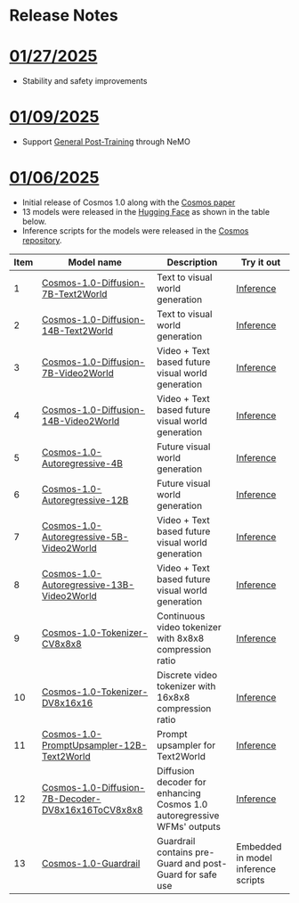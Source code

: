 # Release Notes

# [01/27/2025](https://github.com/NVIDIA/Cosmos/commit/c82c9dc6f9a2f046033d0a26ec525bc389b641ef)
- Stability and safety improvements

# [01/09/2025](https://github.com/NVIDIA/Cosmos/commit/a6e2fdd49053ae75836cedc2a99c7c84bc1c8c1b)
- Support [General Post-Training](../cosmos1/models/POST_TRAINING.md) through NeMO

# [01/06/2025](https://github.com/NVIDIA/Cosmos/commit/00d50f897a111069d43386e626aecb2167259bca)

- Initial release of Cosmos 1.0 along with the [Cosmos paper](https://research.nvidia.com/publication/2025-01_cosmos-world-foundation-model-platform-physical-ai)
- 13 models were released in the [Hugging Face](https://huggingface.co/collections/nvidia/cosmos-6751e884dc10e013a0a0d8e6) as shown in the table below.
- Inference scripts for the models were released in the [Cosmos repository](https://github.com/NVIDIA/Cosmos).

| Item | Model name | Description | Try it out |
|--|------------|----------|----------|
|1| [Cosmos-1.0-Diffusion-7B-Text2World](https://huggingface.co/nvidia/Cosmos-1.0-Diffusion-7B-Text2World) | Text to visual world generation  | [Inference](cosmos1/models/diffusion/README.md)   |
|2| [Cosmos-1.0-Diffusion-14B-Text2World](https://huggingface.co/nvidia/Cosmos-1.0-Diffusion-14B-Text2World) | Text to visual world generation  | [Inference](cosmos1/models/diffusion/README.md)   |
|3| [Cosmos-1.0-Diffusion-7B-Video2World](https://huggingface.co/nvidia/Cosmos-1.0-Diffusion-7B-Video2World) | Video + Text based future visual world generation  | [Inference](cosmos1/models/diffusion/README.md)   |
|4| [Cosmos-1.0-Diffusion-14B-Video2World](https://huggingface.co/nvidia/Cosmos-1.0-Diffusion-14B-Video2World) | Video + Text based future visual world generation  | [Inference](cosmos1/models/diffusion/README.md)   |
|5| [Cosmos-1.0-Autoregressive-4B](https://huggingface.co/nvidia/Cosmos-1.0-Autoregressive-4B) | Future visual world generation  | [Inference](cosmos1/models/autoregressive/README.md)   |
|6| [Cosmos-1.0-Autoregressive-12B](https://huggingface.co/nvidia/Cosmos-1.0-Autoregressive-12B) | Future visual world generation  | [Inference](cosmos1/models/autoregressive/README.md)   |
|7| [Cosmos-1.0-Autoregressive-5B-Video2World](https://huggingface.co/nvidia/Cosmos-1.0-Autoregressive-5B-Video2World) | Video + Text based future visual world generation | [Inference](cosmos1/models/autoregressive/README.md)   |
|8| [Cosmos-1.0-Autoregressive-13B-Video2World](https://huggingface.co/nvidia/Cosmos-1.0-Autoregressive-13B-Video2World) | Video + Text based future visual world generation | [Inference](cosmos1/models/autoregressive/README.md)   |
|9| [Cosmos-1.0-Tokenizer-CV8x8x8](https://huggingface.co/nvidia/Cosmos-1.0-Tokenizer-CV8x8x8) | Continuous video tokenizer with 8x8x8 compression ratio | [Inference](cosmos1/models/diffusion/README.md) |
|10| [Cosmos-1.0-Tokenizer-DV8x16x16](https://huggingface.co/nvidia/Cosmos-1.0-Tokenizer-DV8x16x16) | Discrete video tokenizer with 16x8x8 compression ratio | [Inference](cosmos1/models/autoregressive/README.md) |
|11| [Cosmos-1.0-PromptUpsampler-12B-Text2World](https://huggingface.co/nvidia/Cosmos-1.0-Prompt-Upsampler-12B-Text2World) | Prompt upsampler for Text2World | [Inference](cosmos1/models/diffusion/README.md) |
|12| [Cosmos-1.0-Diffusion-7B-Decoder-DV8x16x16ToCV8x8x8](https://huggingface.co/nvidia/Cosmos-1.0-Diffusion-7B-Decoder-DV8x16x16ToCV8x8x8) | Diffusion decoder for enhancing Cosmos 1.0 autoregressive WFMs' outputs | [Inference](cosmos1/models/autoregressive/README.md) |
|13| [Cosmos-1.0-Guardrail](https://huggingface.co/nvidia/Cosmos-1.0-Guardrail) | Guardrail contains pre-Guard and post-Guard for safe use | Embedded in model inference scripts |
